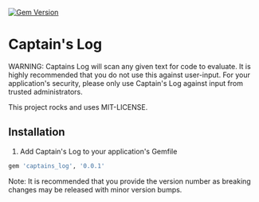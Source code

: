 [![Gem Version](https://badge.fury.io/rb/captains_log.svg)](http://badge.fury.io/rb/captains_log)

# Captain's Log

WARNING: Captains Log will scan any given text for code to evaluate. It is highly recommended that you do not use this against user-input. For your application's security, please only use Captain's Log against input from trusted administrators.

This project rocks and uses MIT-LICENSE.

## Installation

1. Add Captain's Log to your application's Gemfile

  ```ruby
  gem 'captains_log', '0.0.1'
  ```

Note: It is recommended that you provide the version number as breaking changes may be released with minor version bumps.

